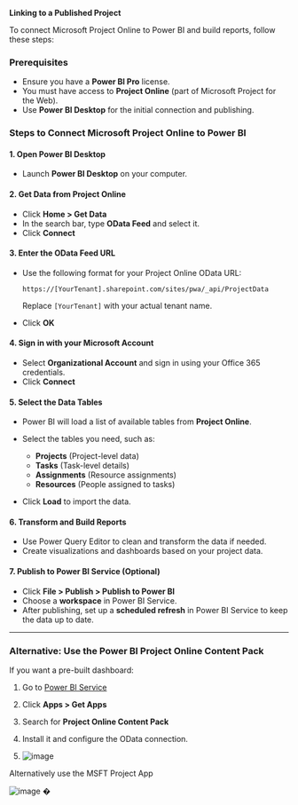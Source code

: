 **Linking to a Published Project**


To connect Microsoft Project Online to Power BI and build reports, follow these steps:  

### **Prerequisites**  
- Ensure you have a **Power BI Pro** license.  
- You must have access to **Project Online** (part of Microsoft Project for the Web).  
- Use **Power BI Desktop** for the initial connection and publishing.  

### **Steps to Connect Microsoft Project Online to Power BI**  

#### **1. Open Power BI Desktop**  
- Launch **Power BI Desktop** on your computer.  

#### **2. Get Data from Project Online**  
- Click **Home > Get Data**  
- In the search bar, type **OData Feed** and select it.  
- Click **Connect**  

#### **3. Enter the OData Feed URL**  
- Use the following format for your Project Online OData URL:  
  ```
  https://[YourTenant].sharepoint.com/sites/pwa/_api/ProjectData
  ```
  Replace `[YourTenant]` with your actual tenant name.  

- Click **OK**  

#### **4. Sign in with your Microsoft Account**  
- Select **Organizational Account** and sign in using your Office 365 credentials.  
- Click **Connect**  

#### **5. Select the Data Tables**  
- Power BI will load a list of available tables from **Project Online**.  
- Select the tables you need, such as:  
  - **Projects** (Project-level data)  
  - **Tasks** (Task-level details)  
  - **Assignments** (Resource assignments)  
  - **Resources** (People assigned to tasks)  

- Click **Load** to import the data.  

#### **6. Transform and Build Reports**  
- Use Power Query Editor to clean and transform the data if needed.  
- Create visualizations and dashboards based on your project data.  

#### **7. Publish to Power BI Service** (Optional)  
- Click **File > Publish > Publish to Power BI**  
- Choose a **workspace** in Power BI Service.  
- After publishing, set up a **scheduled refresh** in Power BI Service to keep the data up to date.  

---

### **Alternative: Use the Power BI Project Online Content Pack**  
If you want a pre-built dashboard:  
1. Go to [Power BI Service](https://app.powerbi.com)  
2. Click **Apps > Get Apps**  
3. Search for **Project Online Content Pack**  
4. Install it and configure the OData connection.

5. ![image](https://github.com/user-attachments/assets/a3efd61f-36e2-46d3-9636-a629a9cf2ac2)


Alternatively use the MSFT Project App

![image](https://github.com/user-attachments/assets/e6a347c6-dbc9-4f79-853d-cc970a713a61)
�
